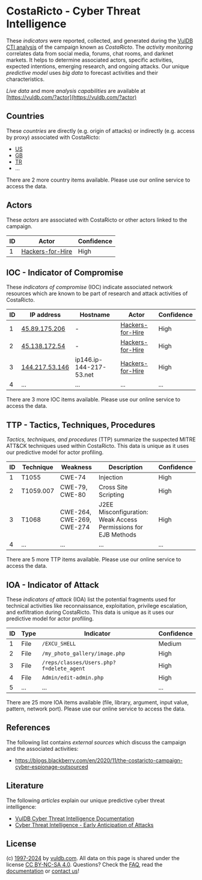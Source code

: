 # CostaRicto - Cyber Threat Intelligence

These _indicators_ were reported, collected, and generated during the [VulDB CTI analysis](https://vuldb.com/?kb.cti) of the campaign known as _CostaRicto_. The _activity monitoring_ correlates data from social media, forums, chat rooms, and darknet markets. It helps to determine associated actors, specific activities, expected intentions, emerging research, and ongoing attacks. Our unique _predictive model_ uses _big data_ to forecast activities and their characteristics.

_Live data_ and more _analysis capabilities_ are available at [https://vuldb.com/?actor](https://vuldb.com/?actor)

## Countries

These _countries_ are directly (e.g. origin of attacks) or indirectly (e.g. access by proxy) associated with CostaRicto:

* [US](https://vuldb.com/?country.us)
* [GB](https://vuldb.com/?country.gb)
* [TR](https://vuldb.com/?country.tr)
* ...

There are 2 more country items available. Please use our online service to access the data.

## Actors

These _actors_ are associated with CostaRicto or other actors linked to the campaign.

ID | Actor | Confidence
-- | ----- | ----------
1 | [Hackers-for-Hire](https://vuldb.com/?actor.hackers-for-hire) | High

## IOC - Indicator of Compromise

These _indicators of compromise_ (IOC) indicate associated network resources which are known to be part of research and attack activities of CostaRicto.

ID | IP address | Hostname | Actor | Confidence
-- | ---------- | -------- | ----- | ----------
1 | [45.89.175.206](https://vuldb.com/?ip.45.89.175.206) | - | [Hackers-for-Hire](https://vuldb.com/?actor.hackers-for-hire) | High
2 | [45.138.172.54](https://vuldb.com/?ip.45.138.172.54) | - | [Hackers-for-Hire](https://vuldb.com/?actor.hackers-for-hire) | High
3 | [144.217.53.146](https://vuldb.com/?ip.144.217.53.146) | ip146.ip-144-217-53.net | [Hackers-for-Hire](https://vuldb.com/?actor.hackers-for-hire) | High
4 | ... | ... | ... | ...

There are 3 more IOC items available. Please use our online service to access the data.

## TTP - Tactics, Techniques, Procedures

_Tactics, techniques, and procedures_ (TTP) summarize the suspected MITRE ATT&CK techniques used within CostaRicto. This data is unique as it uses our predictive model for actor profiling.

ID | Technique | Weakness | Description | Confidence
-- | --------- | -------- | ----------- | ----------
1 | T1055 | CWE-74 | Injection | High
2 | T1059.007 | CWE-79, CWE-80 | Cross Site Scripting | High
3 | T1068 | CWE-264, CWE-269, CWE-274 | J2EE Misconfiguration: Weak Access Permissions for EJB Methods | High
4 | ... | ... | ... | ...

There are 5 more TTP items available. Please use our online service to access the data.

## IOA - Indicator of Attack

These _indicators of attack_ (IOA) list the potential fragments used for technical activities like reconnaissance, exploitation, privilege escalation, and exfiltration during CostaRicto. This data is unique as it uses our predictive model for actor profiling.

ID | Type | Indicator | Confidence
-- | ---- | --------- | ----------
1 | File | `/EXCU_SHELL` | Medium
2 | File | `/my_photo_gallery/image.php` | High
3 | File | `/reps/classes/Users.php?f=delete_agent` | High
4 | File | `Admin/edit-admin.php` | High
5 | ... | ... | ...

There are 25 more IOA items available (file, library, argument, input value, pattern, network port). Please use our online service to access the data.

## References

The following list contains _external sources_ which discuss the campaign and the associated activities:

* https://blogs.blackberry.com/en/2020/11/the-costaricto-campaign-cyber-espionage-outsourced

## Literature

The following _articles_ explain our unique predictive cyber threat intelligence:

* [VulDB Cyber Threat Intelligence Documentation](https://vuldb.com/?kb.cti)
* [Cyber Threat Intelligence - Early Anticipation of Attacks](https://www.scip.ch/en/?labs.20201022)

## License

(c) [1997-2024](https://vuldb.com/?kb.changelog) by [vuldb.com](https://vuldb.com/?kb.about). All data on this page is shared under the license [CC BY-NC-SA 4.0](https://creativecommons.org/licenses/by-nc-sa/4.0/). Questions? Check the [FAQ](https://vuldb.com/?kb.faq), read the [documentation](https://vuldb.com/?kb) or [contact us](https://vuldb.com/?contact)!
